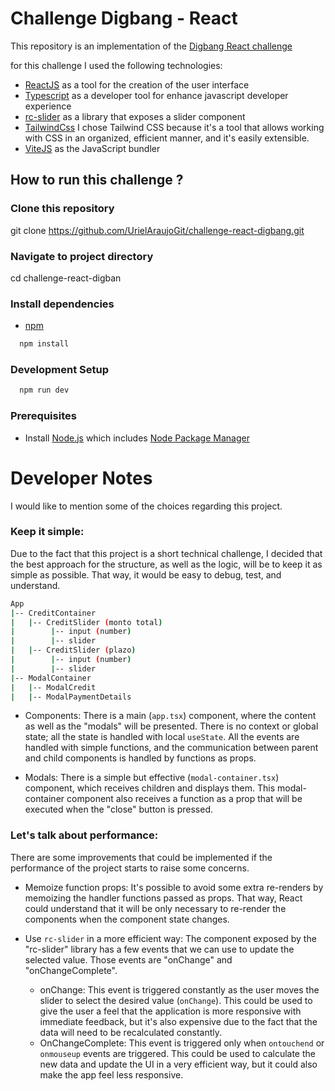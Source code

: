 # Challenge Digbang - React

This repository is an implementation of the [Digbang React challenge](https://github.com/digbang/ejercicio-react)

for this challenge I used the following technologies:

- [ReactJS](https://es.react.dev/) as a tool for the creation of the user interface
- [Typescript](https://www.typescriptlang.org/) as a developer tool for enhance javascript developer experience
- [rc-slider](https://github.com/react-component/slider) as a library that exposes a slider component
- [TailwindCss](https://tailwindcss.com/) I chose Tailwind CSS because it's a tool that allows working with CSS in an organized, efficient manner, and it's easily extensible.
- [ViteJS](https://vitejs.dev/) as the JavaScript bundler

## How to run this challenge ?

### Clone this repository

git clone https://github.com/UrielAraujoGit/challenge-react-digbang.git

### Navigate to project directory

cd challenge-react-digban

### Install dependencies

- [npm](https://docs.npmjs.com/)

```bash
  npm install

```

### Development Setup

```bash
  npm run dev
```

### Prerequisites

- Install [Node.js](https://nodejs.org/en) which includes [Node Package Manager](https://www.npmjs.com/)

# Developer Notes

I would like to mention some of the choices regarding this project.

### Keep it simple:

Due to the fact that this project is a short technical challenge, I decided that the best approach for the structure, as well as the logic, will be to keep it as simple as possible. That way, it would be easy to debug, test, and understand.

```bash
App
|-- CreditContainer
|   |-- CreditSlider (monto total)
|        |-- input (number)
|        |-- slider
|   |-- CreditSlider (plazo)
|        |-- input (number)
|        |-- slider
|-- ModalContainer
|   |-- ModalCredit
|   |-- ModalPaymentDetails

```

- Components: There is a main (`app.tsx`) component, where the content as well as the "modals" will be presented. There is no context or global state; all the state is handled with local `useState`. All the events are handled with simple functions, and the communication between parent and child components is handled by functions as props.

- Modals: There is a simple but effective (`modal-container.tsx`) component, which receives children and displays them. This modal-container component also receives a function as a prop that will be executed when the "close" button is pressed.

### Let's talk about performance:

There are some improvements that could be implemented if the performance of the project starts to raise some concerns.

- Memoize function props: It's possible to avoid some extra re-renders by memoizing the handler functions passed as props. That way, React could understand that it will be only necessary to re-render the components when the component state changes.

- Use `rc-slider` in a more efficient way: The component exposed by the "rc-slider" library has a few events that we can use to update the selected value. Those events are "onChange" and "onChangeComplete".
  - onChange: This event is triggered constantly as the user moves the slider to select the desired value (`onChange`). This could be used to give the user a feel that the application is more responsive with immediate feedback, but it's also expensive due to the fact that the data will need to be recalculated constantly.
  - OnChangeComplete: This event is triggered only when `ontouchend` or `onmouseup` events are triggered. This could be used to calculate the new data and update the UI in a very efficient way, but it could also make the app feel less responsive.
